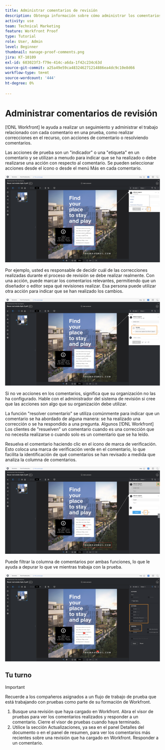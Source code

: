 ```yaml
---
title: Administrar comentarios de revisión
description: Obtenga información sobre cómo administrar los comentarios de prueba en [!DNL  Workfront] al aplicar acciones de comentario, resolver comentarios y filtrar la columna comentarios.
activity: use
team: Technical Marketing
feature: Workfront Proof
type: Tutorial
role: User, Admin
level: Beginner
thumbnail: manage-proof-comments.png
jira: KT-10109
exl-id: 603023f3-f79e-414c-a6da-1f42c234c63d
source-git-commit: a25a49e59ca483246271214886ea4dc9c10e8d66
workflow-type: tm+mt
source-wordcount: '444'
ht-degree: 0%

---
```


# Administrar comentarios de revisión

[!DNL Workfront] le ayuda a realizar un seguimiento y administrar el trabajo relacionado con cada comentario en una prueba, como realizar correcciones en el recurso, con acciones de comentario o resolviendo comentarios.

Las acciones de prueba son un &quot;indicador&quot; o una &quot;etiqueta&quot; en un comentario y se utilizan a menudo para indicar que se ha realizado o debe realizarse una acción con respecto al comentario. Se pueden seleccionar acciones desde el icono o desde el menú Más en cada comentario.

![Imagen de una prueba en el visor de pruebas con el icono de indicador resaltado en el comentario y las acciones de prueba disponibles visibles.](assets/manage-comments-1.png)

Por ejemplo, usted es responsable de decidir cuál de las correcciones realizadas durante el proceso de revisión se debe realizar realmente. Con una acción, puede marcar los comentarios relevantes, permitiendo que un diseñador o editor sepa qué revisiones realizar. Esa persona puede utilizar otra acción para indicar que se han realizado los cambios.

![Una imagen de una prueba en el visor de pruebas con el [!UICONTROL Por hacer] acción de prueba resaltada en el comentario.](assets/manage-comments-2.png)

Si no ve acciones en los comentarios, significa que su organización no las ha configurado. Hable con el administrador del sistema de revisión si cree que las acciones son algo que su organización debe utilizar.

La función &quot;resolver comentario&quot; se utiliza comúnmente para indicar que un comentario se ha abordado de alguna manera: se ha realizado una corrección o se ha respondido a una pregunta. Algunos [!DNL Workfront] Los clientes de &quot;resuelven&quot; un comentario cuando es una corrección que no necesita realizarse o cuando solo es un comentario que se ha leído.

Resuelva el comentario haciendo clic en el icono de marca de verificación. Esto coloca una marca de verificación verde en el comentario, lo que facilita la identificación de qué comentarios se han revisado a medida que analiza la columna de comentarios.

![Imagen de una prueba en el visor de pruebas con el icono de marca de verificación resaltado en el comentario.](assets/manage-comments-4.png)

Puede filtrar la columna de comentarios por ambas funciones, lo que le ayuda a depurar lo que ve mientras trabaja con la prueba.

![Una imagen de los filtros de comentario en el visor de pruebas con el [!UICONTROL Acciones] y [!UICONTROL General] opciones de filtrado resaltadas.](assets/manage-comments-3.png)

## Tu turno

>[!IMPORTANT]
>
>Recuerde a los compañeros asignados a un flujo de trabajo de prueba que está trabajando con pruebas como parte de su formación de Workfront.


1. Busque una revisión que haya cargado en Workfront. Abra el visor de pruebas para ver los comentarios realizados y responder a un comentario. Cierre el visor de pruebas cuando haya terminado.
1. Utilice la sección Actualizaciones, ya sea en el panel Detalles del documento o en el panel de resumen, para ver los comentarios más recientes sobre una revisión que ha cargado en Workfront. Responder a un comentario.


<!--
## Learn more
* Create and manage proof comments
-->
